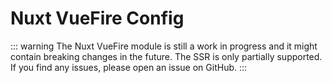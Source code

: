 # Nuxt VueFire Config

::: warning
The Nuxt VueFire module is still a work in progress and it might contain breaking changes in the future. The SSR is only partially supported. If you find any issues, please open an issue on GitHub.
:::
